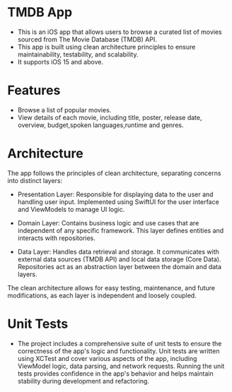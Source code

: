 # TMDB App

- This is an iOS app that allows users to browse a curated list of movies sourced from The Movie Database (TMDB) API.
- This app is built using clean architecture principles to ensure maintainability, testability, and scalability.
- It supports iOS 15 and above.

# Features
- Browse a list of popular movies.
- View details of each movie, including title, poster, release date, overview, budget,spoken languages,runtime and genres.

# Architecture
The app follows the principles of clean architecture, separating concerns into distinct layers:

- Presentation Layer: Responsible for displaying data to the user and handling user input. Implemented using SwiftUI for the user interface and ViewModels to manage UI logic.

- Domain Layer: Contains business logic and use cases that are independent of any specific framework. This layer defines entities and interacts with repositories.

- Data Layer: Handles data retrieval and storage. It communicates with external data sources (TMDB API) and local data storage (Core Data). Repositories act as an abstraction layer between the domain and data layers.

The clean architecture allows for easy testing, maintenance, and future modifications, as each layer is independent and loosely coupled.


# Unit Tests
- The project includes a comprehensive suite of unit tests to ensure the correctness of the app's logic and functionality. Unit tests are written using XCTest and cover various aspects of the app, including ViewModel logic, data parsing, and network requests. Running the unit tests provides confidence in the app's behavior and helps maintain stability during development and refactoring.
